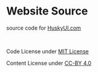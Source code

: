 # Website Source

source code for [HuskyUI.com](https://huskyui.com/?umt_source=github&utm_medium=readme&utm_campaign=source-code)

<br>

Code License under [MIT License](https://github.com/husky-ui/huskyui.com/blob/main/LICENSE)

Content License under [CC-BY 4.0](https://github.com/husky-ui/huskyui.com/blob/main/LICENSE-CONTENT)
